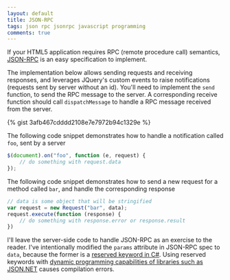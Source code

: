 ```yaml
---
layout: default
title: JSON-RPC
tags: json rpc jsonrpc javascript programming
comments: true
---
```


If your HTML5 application requires RPC (remote procedure call) semantics, [JSON-RPC](http://www.jsonrpc.org/specification) is an easy specification to implement.

The implementation below allows sending requests and receiving responses, and leverages JQuery's custom events to raise notifications (requests sent by server without an id). You'll need to implement the `send` function, to send the RPC message to the server. A corresponding receive function should call `dispatchMessage` to handle a RPC message received from the server.

{% gist 3afb467cdddd2108e7e7972b94c1329e %}

The following code snippet demonstrates how to handle a notification called `foo`, sent by a server

```javascript
$(document).on("foo", function (e, request) {
    // do something with request.data
});
```

The following code snippet demonstrates how to send a new request for a method called `bar`, and handle the corresponding response

```javascript
// data is some object that will be stringified
var request = new Request("bar", data);
request.execute(function (response) {
    // do something with response.error or response.result
})
```

I'll leave the server-side code to handle JSON-RPC as an exercise to the reader. I've intentionally modified the `params` attribute in JSON-RPC spec to `data`, because the former is a [reserved keyword in C#](https://docs.microsoft.com/en-us/dotnet/csharp/language-reference/keywords/). Using reserved keywords with [dynamic programming capabilities of libraries such as JSON.NET](https://www.newtonsoft.com/json/help/html/CreateJsonDynamic.htm) causes compilation errors.
